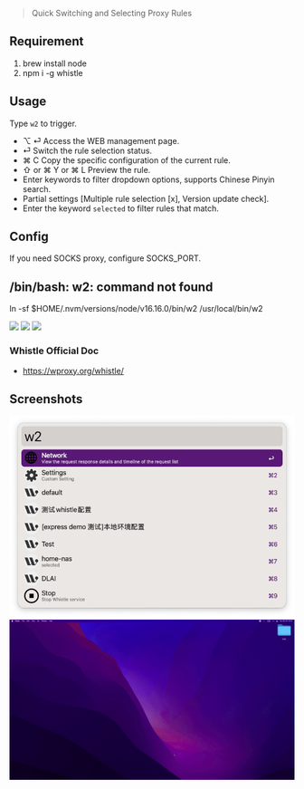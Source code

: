 > Quick Switching and Selecting Proxy Rules

## Requirement


1. brew install node
2. npm i -g whistle

## Usage

Type `w2` to trigger.


- ⌥ ⏎ Access the WEB management page.
- ⏎ Switch the rule selection status.
- ⌘ C Copy the specific configuration of the current rule.
- ⇧ or ⌘ Y or ⌘ L Preview the rule.
- Enter keywords to filter dropdown options, supports Chinese Pinyin search.
- Partial settings [Multiple rule selection [x], Version update check].
- Enter the keyword `selected` to filter rules that match.


## Config
If you need SOCKS proxy, configure SOCKS_PORT.


## /bin/bash: w2: command not found

ln -sf $HOME/.nvm/versions/node/v16.16.0/bin/w2 /usr/local/bin/w2



![](https://img.shields.io/badge/version-v2.10-green?style=for-the-badge)
[![](https://img.shields.io/badge/download-click-blue?style=for-the-badge)](https://github.com/alanhg/alfred-workflows/raw/master/whistle/Whistle.alfredworkflow)
[![](https://img.shields.io/badge/plist-link-important?style=for-the-badge)](https://raw.githubusercontent.com/alanhg/alfred-workflows/master/whistle/src/info.plist)



<!-- more -->

### Whistle Official Doc

- https://wproxy.org/whistle/

## Screenshots

![](./screenshot.png)
![](./screenshot.gif)

